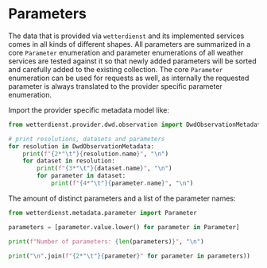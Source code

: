 # Parameters

The data that is provided via `wetterdienst` and its implemented services comes in all kinds of different shapes. All
parameters are summarized in a core `Parameter` enumeration and parameter enumerations of all weather services are
tested against it so that newly added parameters will be sorted and carefully added to the existing collection. The core
`Parameter` enumeration can be used for requests as well, as internally the requested parameter is always translated
to the provider specific parameter enumeration.

Import the provider specific metadata model like:

```python exec="on" source="above"
from wetterdienst.provider.dwd.observation import DwdObservationMetadata

# print resolutions, datasets and parameters
for resolution in DwdObservationMetadata:
    print(f"{2*"\t"}{resolution.name}", "\n")
    for dataset in resolution:
        print(f"{3*"\t"}{dataset.name}", "\n")
        for parameter in dataset:
            print(f"{4*"\t"}{parameter.name}", "\n")
```

The amount of distinct parameters and a list of the parameter names:

```python exec="on"
from wetterdienst.metadata.parameter import Parameter

parameters = [parameter.value.lower() for parameter in Parameter]

print(f"Number of parameters: {len(parameters)}", "\n")

print("\n".join(f"{2*"\t"}{parameter}" for parameter in parameters))
```